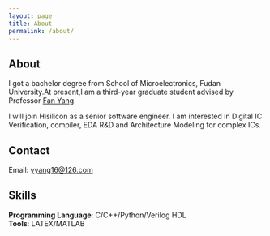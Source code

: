 ```yaml
---
layout: page
title: About
permalink: /about/
---
```

## About
I got a bachelor degree from School of Microelectronics, Fudan University.At present,I am a third-year graduate student advised by Professor [Fan Yang](https://sme.fudan.edu.cn/60/64/c31157a352356/page.htm). 

I will join Hisilicon as a senior software engineer. I am interested in Digital IC Verification, compiler, EDA R&D and Architecture Modeling for complex ICs.
   
## Contact
   Email: yyang16@126.com

## Skills
   **Programming Language**: C/C++/Python/Verilog HDL<br>
   **Tools**: LATEX/MATLAB<br>
   
   
